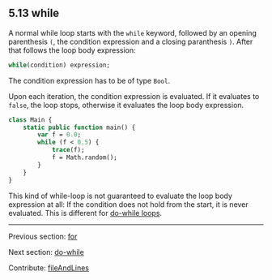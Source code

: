 ## 5.13 while

A normal while loop starts with the `while` keyword, followed by an opening parenthesis `(`, the condition expression and a closing paranthesis `)`. After that follows the loop body expression:

```haxe
while(condition) expression;
```

The condition expression has to be of type `Bool`.

Upon each iteration, the condition expression is evaluated. If it evaluates to `false`, the loop stops, otherwise it evaluates the loop body expression.

```haxe
class Main {
	static public function main() {
		var f = 0.0;
		while (f < 0.5) {
			trace(f);
			f = Math.random();
		}
	}
}
```

This kind of while-loop is not guaranteed to evaluate the loop body expression at all: If the condition does not hold from the start, it is never evaluated. This is different for [do-while loops](expression-do-while.md).

---

Previous section: [for](expression-for.md)

Next section: [do-while](expression-do-while.md)

Contribute: [fileAndLines](https://github.com/HaxeFoundation/HaxeManual/blob/master/05-expressions.tex#L204-204)